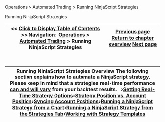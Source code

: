 ﻿
Operations > Automated Trading > Running NinjaScript Strategies

Running NinjaScript Strategies

| << [Click to Display Table of Contents](running_ninjascript_strategies.md) >> **Navigation:**     [Operations](operations.md) > [Automated Trading](automated_trading.md) > Running NinjaScript Strategies | [Previous page](workspace_options.md) [Return to chapter overview](automated_trading.md) [Next page](setting_real-time_strategy_opt.md) |
| --- | --- |
 

| Running NinjaScript Strategies Overview The following section explains how to automate a NinjaScript strategy. Please keep in mind that a strategies real-time performance [can and will vary](discrepancies_real-time_vs_bac.md) from your backtest results.   ›[Setting Real-Time Strategy Options](setting_real-time_strategy_opt.md)›[Strategy Position vs. Account Position](strategy_position_vs_account_p.md)›[Syncing Account Positions](syncing_account_positions.md)›[Running a NinjaScript Strategy from a Chart](running_a_ninjascript_strategy.md)›[Running a NinjaScript Strategy from the Strategies Tab](running_a_ninjascript_strateg2.md)›[Working with Strategy Templates](using_strategy_templates.md) |
| --- |
